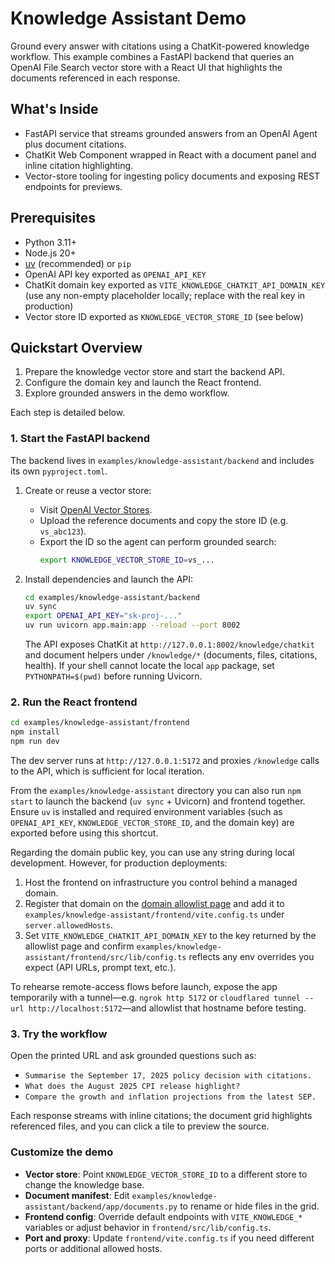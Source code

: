 # Knowledge Assistant Demo

Ground every answer with citations using a ChatKit-powered knowledge workflow. This example combines a FastAPI backend that queries an OpenAI File Search vector store with a React UI that highlights the documents referenced in each response.

## What's Inside
- FastAPI service that streams grounded answers from an OpenAI Agent plus document citations.
- ChatKit Web Component wrapped in React with a document panel and inline citation highlighting.
- Vector-store tooling for ingesting policy documents and exposing REST endpoints for previews.

## Prerequisites
- Python 3.11+
- Node.js 20+
- [uv](https://docs.astral.sh/uv/getting-started/installation/) (recommended) or `pip`
- OpenAI API key exported as `OPENAI_API_KEY`
- ChatKit domain key exported as `VITE_KNOWLEDGE_CHATKIT_API_DOMAIN_KEY` (use any non-empty placeholder locally; replace with the real key in production)
- Vector store ID exported as `KNOWLEDGE_VECTOR_STORE_ID` (see below)

## Quickstart Overview
1. Prepare the knowledge vector store and start the backend API.
2. Configure the domain key and launch the React frontend.
3. Explore grounded answers in the demo workflow.

Each step is detailed below.

### 1. Start the FastAPI backend

The backend lives in `examples/knowledge-assistant/backend` and includes its own `pyproject.toml`.

1. Create or reuse a vector store:
   - Visit [OpenAI Vector Stores](https://platform.openai.com/storage/vector_stores).
   - Upload the reference documents and copy the store ID (e.g. `vs_abc123`).
   - Export the ID so the agent can perform grounded search:
     ```bash
     export KNOWLEDGE_VECTOR_STORE_ID=vs_...
     ```

2. Install dependencies and launch the API:
   ```bash
   cd examples/knowledge-assistant/backend
   uv sync
   export OPENAI_API_KEY="sk-proj-..."
   uv run uvicorn app.main:app --reload --port 8002
   ```

   The API exposes ChatKit at `http://127.0.0.1:8002/knowledge/chatkit` and document helpers under `/knowledge/*` (documents, files, citations, health). If your shell cannot locate the local `app` package, set `PYTHONPATH=$(pwd)` before running Uvicorn.

### 2. Run the React frontend

```bash
cd examples/knowledge-assistant/frontend
npm install
npm run dev
```

The dev server runs at `http://127.0.0.1:5172` and proxies `/knowledge` calls to the API, which is sufficient for local iteration.

From the `examples/knowledge-assistant` directory you can also run `npm start` to launch the backend (`uv sync` + Uvicorn) and frontend together. Ensure `uv` is installed and required environment variables (such as `OPENAI_API_KEY`, `KNOWLEDGE_VECTOR_STORE_ID`, and the domain key) are exported before using this shortcut.

Regarding the domain public key, you can use any string during local development. However, for production deployments:

1. Host the frontend on infrastructure you control behind a managed domain.
2. Register that domain on the [domain allowlist page](https://platform.openai.com/settings/organization/security/domain-allowlist) and add it to `examples/knowledge-assistant/frontend/vite.config.ts` under `server.allowedHosts`.
3. Set `VITE_KNOWLEDGE_CHATKIT_API_DOMAIN_KEY` to the key returned by the allowlist page and confirm `examples/knowledge-assistant/frontend/src/lib/config.ts` reflects any env overrides you expect (API URLs, prompt text, etc.).

To rehearse remote-access flows before launch, expose the app temporarily with a tunnel—e.g. `ngrok http 5172` or `cloudflared tunnel --url http://localhost:5172`—and allowlist that hostname before testing.

### 3. Try the workflow

Open the printed URL and ask grounded questions such as:

- `Summarise the September 17, 2025 policy decision with citations.`
- `What does the August 2025 CPI release highlight?`
- `Compare the growth and inflation projections from the latest SEP.`

Each response streams with inline citations; the document grid highlights referenced files, and you can click a tile to preview the source.

### Customize the demo

- **Vector store**: Point `KNOWLEDGE_VECTOR_STORE_ID` to a different store to change the knowledge base.
- **Document manifest**: Edit `examples/knowledge-assistant/backend/app/documents.py` to rename or hide files in the grid.
- **Frontend config**: Override default endpoints with `VITE_KNOWLEDGE_*` variables or adjust behavior in `frontend/src/lib/config.ts`.
- **Port and proxy**: Update `frontend/vite.config.ts` if you need different ports or additional allowed hosts.
